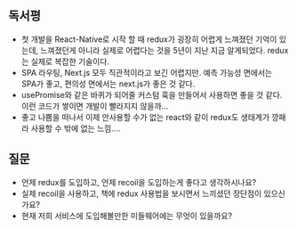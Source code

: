 ## 독서평
- 첫 개발을 React-Native로 시작 할 때 redux가 굉장히 어렵게 느껴졌던 기억이 있는데, 느껴졌던게 아니라 실제로 어렵다는 것을 5년이 지난 지금 알게되었다. redux는 실제로 복잡한 기술이다.
- SPA 라우팅, Next.js 모두 직관적이라고 보긴 어렵지만. 예측 가능성 면에서는 SPA가 좋고, 편의성 면에서는 next.js가 좋은 것 같다.
- usePromise와 같은 바퀴가 되어줄 커스텀 훅을 만들어서 사용하면 좋을 것 같다. 이런 코드가 쌓이면 개발이 빨라지지 않을까...
- 좋고 나쁨을 떠나서 이제 안사용할 수가 없는 react와 같이 redux도 생태계가 깡패라 사용할 수 밖에 없는 느낌....

## 질문
- 언제 redux를 도입하고, 언제 recoil을 도입하는게 좋다고 생각하시나요? 
- 실제 recoil을 사용하고, 책에 redux 사용법을 보시면서 느끼셨던 장단점이 있으신가요?
- 현재 저희 서비스에 도입해볼만한 미들웨어에는 무엇이 있을까요?
